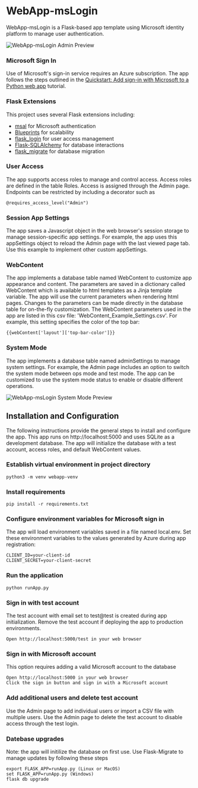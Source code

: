 # WebApp-msLogin

WebApp-msLogin is a Flask-based app template using Microsoft identity platform to manage user authentication.

![WebApp-msLogin Admin Preview](https://i.ibb.co/3Tj6826/Admin-User-Info-Page.png "WebApp-msLogin Admin Preview")

### Microsoft Sign In
Use of Microsoft's sign-in service requires an Azure subscription.  The app follows the steps outlined in the [Quickstart: Add sign-in with Microsoft to a Python web app](https://docs.microsoft.com/en-us/azure/active-directory/develop/quickstart-v2-python-webapp) tutorial.

### Flask Extensions
This project uses several Flask extensions including:

* [msal](https://msal-python.readthedocs.io/en/latest/) for Microsoft authentication
* [Blueprints](http://flask.pocoo.org/docs/0.12/blueprints/) for scalability
* [flask_login](https://flask-login.readthedocs.io/en/latest/) for user access management
* [Flask-SQLAlchemy](https://flask-sqlalchemy.palletsprojects.com/en/2.x/) for database interactions
* [flask_migrate](https://flask-migrate.readthedocs.io/en/latest/) for database migration

### User Access
The app supports access roles to manage and control access.  Access roles are defined in the table Roles.  Access is assigned through the Admin page.  Endpoints can be restricted by including a decorator such as

    @requires_access_level("Admin")

### Session App Settings 
The app saves a Javascript object in the web browser's session storage to manage session-specific app settings.  For example, the app uses this appSettings object to reload the Admin page with the last viewed page tab.  Use this example to implement other custom appSettings.

### WebContent
The app implements a database table named WebContent to customize app appearance and content.  The parameters are saved in a dictionary called WebContent which is available to html templates as a Jinja template variable.  The app will use the current parameters when rendering html pages.  Changes to the parameters can be made directly in the database table for on-the-fly customization.  The WebContent parameters used in the app are listed in this csv file: 'WebContent_Example_Settings.csv'.  For example, this setting specifies the color of the top bar: 

    {{webContent['layout']['top-bar-color']}}

### System Mode
The app implements a database table named adminSettings to manage system settings.  For example, the Admin page includes an option to switch the system mode between ops mode and test mode.  The app can be customized to use the system mode status to enable or disable different operations.

![WebApp-msLogin System Mode Preview](https://i.ibb.co/Fqm8fmm/Admin-App-Setup-Page.png "WebApp-msLogin System Mode Preview")

## Installation and Configuration
The following instructions provide the general steps to install and configure the app.  This app runs on http://localhost:5000 and uses SQLite as a development database.  The app will initialize the database with a test account, access roles, and default WebContent values.

### Establish virtual environment in project directory
    python3 -m venv webapp-venv

### Install requirements 
    pip install -r requirements.txt

### Configure environment variables for Microsoft sign in
The app will load environment variables saved in a file named local.env.  Set these environment variables to the values generated by Azure during app registration:

    CLIENT_ID=your-client-id
    CLIENT_SECRET=your-client-secret

### Run the application
    python runApp.py

### Sign in with test account
The test account with email set to test@test is created during app initialization.  Remove the test account if deploying the app to production environments.

    Open http://localhost:5000/test in your web browser

### Sign in with Microsoft account
This option requires adding a valid Microsoft account to the database

    Open http://localhost:5000 in your web browser
    Click the sign in button and sign in with a Microsoft account

### Add additional users and delete test account
Use the Admin page to add individual users or import a CSV file with multiple users.
Use the Admin page to delete the test account to disable access through the test login.

### Datebase upgrades
Note: the app will initilize the database on first use.  Use Flask-Migrate to manage updates by following these steps

    export FLASK_APP=runApp.py (Linux or MacOS)
    set FLASK_APP=runApp.py (Windows)
    flask db upgrade